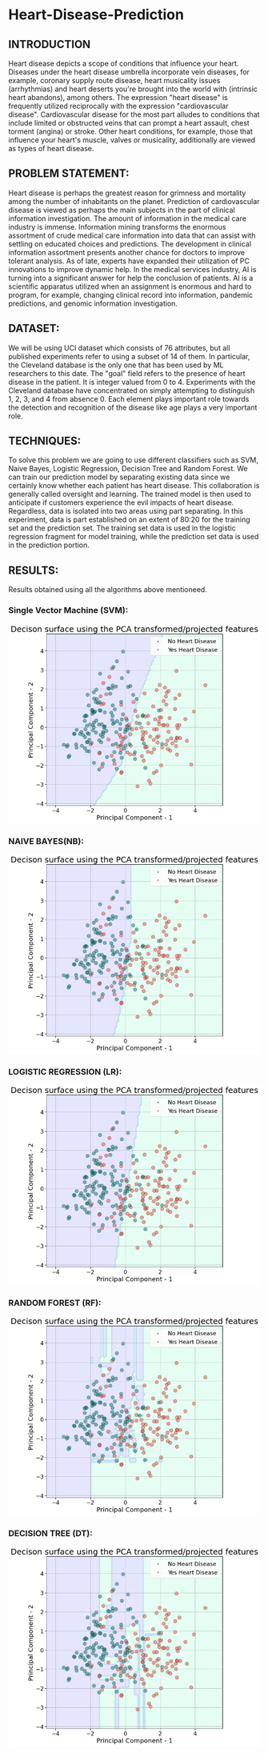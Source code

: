 # Heart-Disease-Prediction

## INTRODUCTION
Heart disease depicts a scope of conditions that influence your heart. Diseases under the heart disease umbrella incorporate vein diseases, for example, coronary supply route disease, heart musicality issues (arrhythmias) and heart deserts you're brought into the world with (intrinsic heart abandons), among others. The expression "heart disease" is frequently utilized reciprocally with the expression "cardiovascular disease". Cardiovascular disease for the most part alludes to conditions that include limited or obstructed veins that can prompt a heart assault, chest torment (angina) or stroke. Other heart conditions, for example, those that influence your heart's muscle, valves or musicality, additionally are viewed as types of heart disease. 

## PROBLEM STATEMENT:

Heart disease is perhaps the greatest reason for grimness and mortality among the number of inhabitants on the planet. Prediction of cardiovascular disease is viewed as perhaps the main subjects in the part of clinical information investigation. The amount of information in the medical care industry is immense. Information mining transforms the enormous assortment of crude medical care information into data that can assist with settling on educated choices and predictions.
The development in clinical information assortment presents another chance for doctors to improve tolerant analysis. As of late, experts have expanded their utilization of PC innovations to improve dynamic help. In the medical services industry, AI is turning into a significant answer for help the conclusion of patients. AI is a scientific apparatus utilized when an assignment is enormous and hard to program, for example, changing clinical record into information, pandemic predictions, and genomic information investigation.

## DATASET:

We will be using UCI dataset which consists of 76 attributes, but all published experiments refer to using a subset of 14 of them. In particular, the Cleveland database is the only one that has been used by ML researchers to this date. The "goal" field refers to the presence of heart disease in the patient. It is integer valued from 0 to 4. Experiments with the Cleveland database have concentrated on simply attempting to distinguish 1, 2, 3, and 4 from absence 0.
Each element plays important role towards the detection and recognition of the disease like age plays a very important role.

## TECHNIQUES:
To solve this problem we are going to use different classifiers such as SVM, Naive Bayes, Logistic Regression, Decision Tree and Random Forest. We can train our prediction model by separating existing data since we certainly know whether each patient has heart disease. This collaboration is generally called oversight and learning. The trained model is then used to anticipate if customers experience the evil impacts of heart disease. Regardless, data is isolated into two areas using part separating. In this experiment, data is part established on an extent of 80:20 for the training set and the prediction set. The training set data is used in the logistic regression fragment for model training, while the prediction set data is used in the prediction portion.

## RESULTS:
Results obtained using all the algorithms above mentioneed.
	
### Single Vector Machine (SVM):
![GitHub Logo](/images/svm.png)

### NAIVE BAYES(NB):
![GitHub Logo](/images/naive.png)

### LOGISTIC REGRESSION (LR):
![GitHub Logo](/images/logistic.png)

### RANDOM FOREST (RF):
![GitHub Logo](/images/randomForest.png)

### DECISION TREE (DT):
![GitHub Logo](/images/decisionG.png)





